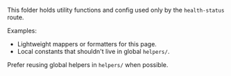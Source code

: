 This folder holds utility functions and config used only by the `health-status` route.

Examples:
- Lightweight mappers or formatters for this page.
- Local constants that shouldn't live in global `helpers/`.

Prefer reusing global helpers in `helpers/` when possible.



